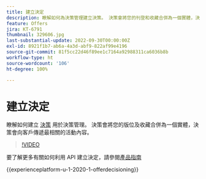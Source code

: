 ```yaml
---
title: 建立決定
description: 瞭解如何為決策管理建立決策。 決策會將您的刊登和收藏合併為一個實體，決策會傳遞最相關的活動內容給客戶。
feature: Offers
jira: KT-6791
thumbnail: 329606.jpg
last-substantial-update: 2022-09-30T00:00:00Z
exl-id: 8921f1b7-ab6a-4a3d-abf9-822af99e4196
source-git-commit: 81f5cc22d46f89ee1c7164a92988311ca6036b8b
workflow-type: ht
source-wordcount: '106'
ht-degree: 100%

---
```


# 建立決定

瞭解如何建立 [決策](https://experienceleague.adobe.com/docs/journey-optimizer/using/offer-decisioniong/create-manage-activities/create-offer-activities.html?lang=zh-Hant) 用於決策管理。 決策會將您的版位及收藏合併為一個實體，決策會向客戶傳遞最相關的活動內容。

>[!VIDEO](https://video.tv.adobe.com/v/329606?quality=12&learn=on)

要了解更多有關如何利用 API 建立決定，請參閱[產品指南](https://experienceleague.adobe.com/docs/journey-optimizer/using/offer-decisioniong/api-reference/activities-api/create.html?lang=zh-Hant)

{{experienceplatform-u-1-2020-1-offerdecisioning}}
